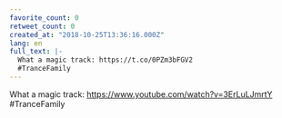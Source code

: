 ```yaml
---
favorite_count: 0
retweet_count: 0
created_at: "2018-10-25T13:36:16.000Z"
lang: en
full_text: |-
  What a magic track: https://t.co/0PZm3bFGV2
  #TranceFamily
---
```


What a magic track: <https://www.youtube.com/watch?v=3ErLuLJmrtY> #TranceFamily
